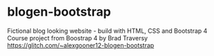 # blogen-bootstrap
Fictional blog looking website - build with HTML, CSS and Bootstrap 4
Course project from Boostrap 4 by Brad Traversy
https://glitch.com/~alexgooner12-blogen-bootstrap

